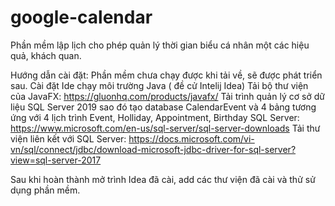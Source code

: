 # google-calendar
Phần mềm lập lịch cho phép quản lý thời gian biểu cá nhân một các hiệu quả, khách quan.

Hướng dẫn cài đặt:
  Phần mềm chưa chạy được khi tải về, sẽ được phát triển sau.
  Cài đặt Ide chạy môi trường Java ( đề cử Intelij Idea)
  Tải bộ thư viện của JavaFX: https://gluonhq.com/products/javafx/ 
  Tải trình quản lý cơ sở dữ liệu SQL Server 2019 sao đó tạo database CalendarEvent và 4 bảng tương ứng với 4 lịch trình Event, Holliday, Appointment, Birthday
  SQL Server: https://www.microsoft.com/en-us/sql-server/sql-server-downloads
  Tải thư viện liên kết với SQL Server: https://docs.microsoft.com/vi-vn/sql/connect/jdbc/download-microsoft-jdbc-driver-for-sql-server?view=sql-server-2017


Sau khi hoàn thành mở trình Idea đã cài, add các thư viện đã cài và thử sử dụng phần mềm.
